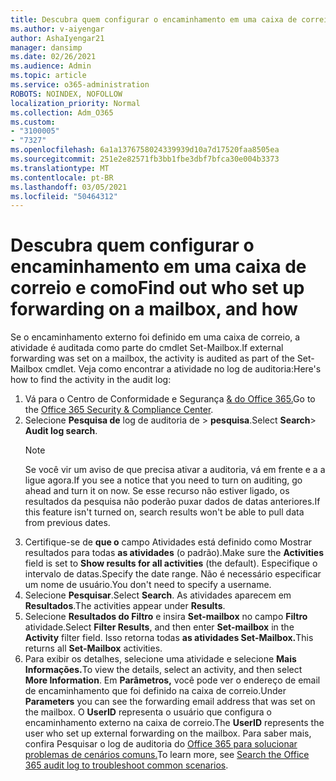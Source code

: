 ```yaml
---
title: Descubra quem configurar o encaminhamento em uma caixa de correio e como
ms.author: v-aiyengar
author: AshaIyengar21
manager: dansimp
ms.date: 02/26/2021
ms.audience: Admin
ms.topic: article
ms.service: o365-administration
ROBOTS: NOINDEX, NOFOLLOW
localization_priority: Normal
ms.collection: Adm_O365
ms.custom:
- "3100005"
- "7327"
ms.openlocfilehash: 6a1a1376758024339939d10a7d17520faa8505ea
ms.sourcegitcommit: 251e2e82571fb3bb1fbe3dbf7bfca30e004b3373
ms.translationtype: MT
ms.contentlocale: pt-BR
ms.lasthandoff: 03/05/2021
ms.locfileid: "50464312"
---
```

# <a name="find-out-who-set-up-forwarding-on-a-mailbox-and-how"></a><span data-ttu-id="25b56-102">Descubra quem configurar o encaminhamento em uma caixa de correio e como</span><span class="sxs-lookup"><span data-stu-id="25b56-102">Find out who set up forwarding on a mailbox, and how</span></span>

<span data-ttu-id="25b56-103">Se o encaminhamento externo foi definido em uma caixa de correio, a atividade é auditada como parte do cmdlet Set-Mailbox.</span><span class="sxs-lookup"><span data-stu-id="25b56-103">If external forwarding was set on a mailbox, the activity is audited as part of the Set-Mailbox cmdlet.</span></span> <span data-ttu-id="25b56-104">Veja como encontrar a atividade no log de auditoria:</span><span class="sxs-lookup"><span data-stu-id="25b56-104">Here's how to find the activity in the audit log:</span></span>

1. <span data-ttu-id="25b56-105">Vá para o Centro de Conformidade e Segurança [& do Office 365.](https://go.microsoft.com/fwlink/p/?linkid=2077143)</span><span class="sxs-lookup"><span data-stu-id="25b56-105">Go to the [Office 365 Security & Compliance Center](https://go.microsoft.com/fwlink/p/?linkid=2077143).</span></span>
1. <span data-ttu-id="25b56-106">Selecione **Pesquisa de** log de auditoria de >  **pesquisa**.</span><span class="sxs-lookup"><span data-stu-id="25b56-106">Select **Search**> **Audit log search**.</span></span>
    > [!NOTE]
    > <span data-ttu-id="25b56-107">Se você vir um aviso de que precisa ativar a auditoria, vá em frente e a a ligue agora.</span><span class="sxs-lookup"><span data-stu-id="25b56-107">If you see a notice that you need to turn on auditing, go ahead and turn it on now.</span></span> <span data-ttu-id="25b56-108">Se esse recurso não estiver ligado, os resultados da pesquisa não poderão puxar dados de datas anteriores.</span><span class="sxs-lookup"><span data-stu-id="25b56-108">If this feature isn't turned on, search results won't be able to pull data from previous dates.</span></span>
1. <span data-ttu-id="25b56-109">Certifique-se de **que o** campo Atividades está definido como Mostrar resultados para todas **as atividades** (o padrão).</span><span class="sxs-lookup"><span data-stu-id="25b56-109">Make sure the **Activities** field is set to **Show results for all activities** (the default).</span></span> <span data-ttu-id="25b56-110">Especifique o intervalo de datas.</span><span class="sxs-lookup"><span data-stu-id="25b56-110">Specify the date range.</span></span> <span data-ttu-id="25b56-111">Não é necessário especificar um nome de usuário.</span><span class="sxs-lookup"><span data-stu-id="25b56-111">You don't need to specify a username.</span></span>
1. <span data-ttu-id="25b56-112">Selecione **Pesquisar**.</span><span class="sxs-lookup"><span data-stu-id="25b56-112">Select **Search**.</span></span> <span data-ttu-id="25b56-113">As atividades aparecem em **Resultados**.</span><span class="sxs-lookup"><span data-stu-id="25b56-113">The activities appear under **Results**.</span></span>
1. <span data-ttu-id="25b56-114">Selecione **Resultados do Filtro** e insira **Set-mailbox** no campo **Filtro** atividade.</span><span class="sxs-lookup"><span data-stu-id="25b56-114">Select **Filter Results**, and then enter **Set-mailbox** in the **Activity** filter field.</span></span> <span data-ttu-id="25b56-115">Isso retorna todas **as atividades Set-Mailbox.**</span><span class="sxs-lookup"><span data-stu-id="25b56-115">This returns all **Set-Mailbox** activities.</span></span>
1. <span data-ttu-id="25b56-116">Para exibir os detalhes, selecione uma atividade e selecione **Mais Informações.**</span><span class="sxs-lookup"><span data-stu-id="25b56-116">To view the details, select an activity, and then select **More Information**.</span></span> <span data-ttu-id="25b56-117">Em **Parâmetros,** você pode ver o endereço de email de encaminhamento que foi definido na caixa de correio.</span><span class="sxs-lookup"><span data-stu-id="25b56-117">Under **Parameters** you can see the forwarding email address that was set on the mailbox.</span></span> <span data-ttu-id="25b56-118">O **UserID** representa o usuário que configura o encaminhamento externo na caixa de correio.</span><span class="sxs-lookup"><span data-stu-id="25b56-118">The **UserID** represents the user who set up external forwarding on the mailbox.</span></span>
<span data-ttu-id="25b56-119">Para saber mais, confira Pesquisar o log de auditoria do [Office 365 para solucionar problemas de cenários comuns.](https://go.microsoft.com/fwlink/?linkid=2103944)</span><span class="sxs-lookup"><span data-stu-id="25b56-119">To learn more, see [Search the Office 365 audit log to troubleshoot common scenarios](https://go.microsoft.com/fwlink/?linkid=2103944).</span></span>